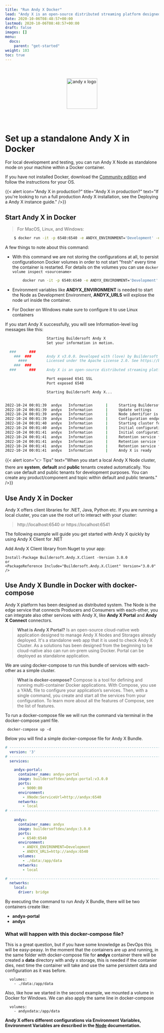 ```yaml
---
title: "Run Andy X Docker"
lead: "Andy X is an open-source distributed streaming platform designed to deliver the best performance possible for high-performance data pipelines, streaming analytics, streaming between microservices and data integrations."
date: 2020-10-06T08:48:57+00:00
lastmod: 2020-10-06T08:48:57+00:00
draft: false
images: []
menu:
  docs:
    parent: "get-started"
weight: 103
toc: true
---
```


<center><img src="/images/T1.png" style="height:100px; margin-top: 40px; margin-bottom: 40px" alt="andy x logo" align="middle"></center>

# Set up a standalone Andy X in Docker
For local development and testing, you can run Andy X Node as standalone mode on your machine within a Docker container.

If you have not installed Docker, download the [Community edition](https://www.docker.com/products/container-runtime) and follow the instructions for your OS.


{{< alert icon="Andy X in production?" title="Andy X in production?" text="If you're looking to run a full production Andy X installation, see the Deploying a Andy X instance guide." />}}

## Start Andy X in Docker
> For MacOS, Linux, and Windows:

```sh
    $ docker run -it -p 6540:6540 -e ANDYX_ENVIRONMENT='Development' -e ANDYX_URLS='http://localhost:6540' buildersoftdev/andyx:3.0.0
```
A few things to note about this command:
    
* With this command we are not storing the configurations at all, to persist configurationon Docker volumes in order to not start "fresh" every time the container is restarted. For details on the volumes you can use `docker volume inspect <sourcename>`

```sh
        docker run -it -p 6540:6540 -e ANDYX_ENVIRONMENT='Development' -e ANDYX_URLS='http://localhost:6540' --mount source=storage,target=/app/data buildersoftdev/andyx:3.0.0
```

* Environment variables like **ANDYX_ENVIRONMENT** is needed to start the Node as Development Environment, **ANDYX_URLS** will explose the node url inside the container.

* For Docker on Windows make sure to configure it to use Linux containers

If you start Andy X successfully, you will see Information-level log messages like this:

```sh
                   Starting Buildersoft Andy X
                   Set your information in motion.

  ###      ###
    ###  ###       Andy X v3.0.0. Developed with (love) by Buildersoft Inc.
      ####         Licensed under the Apache License 2.0. See https://bit.ly/3DqVQbx
    ###  ###
  ###      ###     Andy X is an open-source distributed streaming platform designed to deliver the best performance possible for high-performance data pipelines, streaming analytics, streaming between microservices and data integrations.

                   Port exposed 6541 SSL
                   Port exposed 6540

                   Starting Buildersoft Andy X...


2022-10-24 00:01:39  andyx   Information      |     Starting Buildersoft Andy X...
2022-10-24 00:01:39  andyx   Information      |     Update settings
2022-10-24 00:01:39  andyx   Information      |     Node identifier is 'andyx_standalone'
2022-10-24 00:01:39  andyx   Information      |     Configuration endpoints are exposed
2022-10-24 00:01:40  andyx   Information      |     Starting cluster for the first time
2022-10-24 00:01:40  andyx   Information      |     Initial configuration in process ...
2022-10-24 00:01:41  andyx   Information      |     Initial configuration is done
2022-10-24 00:01:41  andyx   Information      |     Retention service for system/connections/storage/events is been initiaized
2022-10-24 00:01:41  andyx   Information      |     Retention service for system/connections/producer/events is been initiaized
2022-10-24 00:01:41  andyx   Information      |     Retention service for system/connections/consumer/events is been initiaized
2022-10-24 00:01:41  andyx   Information      |     Andy X is ready
```

{{< alert icon="👉 Tips"  text="When you start a local Andy X Node cluster, there are **system**, **default** and **public** tenants created automatically. You can use default and public tenants for development purposes. You can create any product/component and topic within default and public tenants." />}}

## Use Andy X in Docker

Andy X offers client libraries for .NET, Java, Python etc. If you are running a local cluster, you can use the root url to interact with your cluster:
  
  > http://localhost:6540 or https://localhost:6541

The following example will guide you get started with Andy X quickly by using Andy X Client for .NET

Add Andy X Client library from Nuget to your app:

    Install-Package Buildersoft.Andy.X.Client -Version 3.0.0
    or
    <PackageReference Include="Buildersoft.Andy.X.Client" Version="3.0.0" />


## Use Andy X Bundle in Docker with docker-compose

Andy X platform has been designed as distributed system. The Node is the edge service that connects Producers and Consumers with each-other, you can integrate also other services with Andy X, like **Andy X Portal** and **Andy X Connect** connectors.


> **What is Andy X Portal?**
Is an open-source cloud-native web application designed to manage Andy X Nodes and Storages already deployed. It's a standalone web app that it is used to check Andy X Cluster. As a solutions has been designed from the beginning to be cloud-native also can run on-prem using Docker. Portal can be deployed as standalone application.

We are using docker-compose to run this bundle of services with each-other as a simple cluster.

> **What is docker-compose?**
Compose is a tool for defining and running multi-container Docker applications. With Compose, you use a YAML file to configure your application’s services. Then, with a single command, you create and start all the services from your configuration. To learn more about all the features of Compose, see the list of features.

To run a docker-compose file we will run the command via terminal in the docker-compose.yaml file.
 
     docker-compose up -d

Below you will find a simple docker-compose file for Andy X Bundle.

```yml
# ------------------------------------------------------------------------------------------------
  version: '3'
# ------------------------------------------------------------------------------------------------
  services:

    andyx-portal:
      container_name: andyx-portal
      image: buildersoftdev/andyx-portal:v3.0.0
      ports:
        - 9000:80
      environment:
        - XNode:ServiceUrl=http://andyx:6540
      networks:
        - local
# ------------------------------------------------------------------------------------------------
    
    andyx:
      container_name: andyx
      image: buildersoftdev/andyx:3.0.0
      ports:
        - 6540:6540
      environment:
        - ANDYX_ENVIRONMENT=Development
        - ANDYX_URLS=http://andyx:6540
      volumes:
        - ./data:/app/data
      networks:
        - local

# ------------------------------------------------------------------------------------------------
  networks:
    local:
      driver: bridge
```

By executing the command to run Andy X Bundle, there will be two containers create like:
- **andyx-portal**
- **andyx**

### What will happen with this docker-compose file?

This is a great question, but if you have some knowledge as DevOps this will be easy-peasy.
In the moment that the containers are up and running, in the same folder with docker-compose file for **andyx** container there will be created a **data** directory with andy x storage, this is needed if the contanier dies, next time the container will take and use the same persistent data and configuration as it was before.

      volumes:
        - ./data:/app/data

Also, like how we started in the second example, we mounted a volume in Docker for Windows. We can also apply the same line in docker-compose

      volumes:
        - andyxdata:/app/data


<p> <strong>Andy X offers different configurations via Environment Variables, Environment Variables are described in the <a href="/docs/nodes/configurations/" role="">Node</a> documentation.</strong></p>